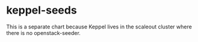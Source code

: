 # keppel-seeds

This is a separate chart because Keppel lives in the scaleout cluster where
there is no openstack-seeder.
